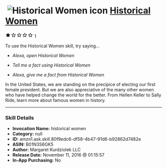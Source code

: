 # &nbsp;<img src="skill_icon" alt="Historical Women icon" width="36"> [Historical Women](http://alexa.amazon.com/#skills/amzn1.ask.skill.80f9edc6-df58-4b47-91d6-b92862d7482e)
![1 stars](../../images/ic_star_black_18dp_1x.png)![1 stars](../../images/ic_star_border_black_18dp_1x.png)![1 stars](../../images/ic_star_border_black_18dp_1x.png)![1 stars](../../images/ic_star_border_black_18dp_1x.png)![1 stars](../../images/ic_star_border_black_18dp_1x.png) 1

To use the Historical Women skill, try saying...

* *Alexa, open Historical Women*

* *Tell me a fact using Historical Women*

* *Alexa, give me a fact from Historical Women*

In the United States, we are standing on the precipice of electing our first female president. But we are also appreciative of the many other women who have helped change the world for the better. From Hellen Keller to Sally Ride, learn more about famous women in history.

***

### Skill Details

* **Invocation Name:** historical women
* **Category:** null
* **ID:** amzn1.ask.skill.80f9edc6-df58-4b47-91d6-b92862d7482e
* **ASIN:** B01N3S6GK5
* **Author:** Margaret Kurdziolek LLC
* **Release Date:** November 11, 2016 @ 01:15:57
* **In-App Purchasing:** No
